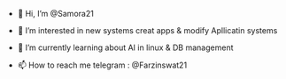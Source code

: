 - 👋 Hi, I’m @Samora21
- 👀 I’m interested in new systems creat apps & modify Apllicatin systems 
- 🌱 I’m currently learning about AI in linux & DB management 

- 📫 How to reach me telegram : @Farzinswat21 

<!---
Samora21/Samora21 is a ✨ special ✨ repository because its `README.md` (this file) appears on your GitHub profile.
You can click the Preview link to take a look at your changes.
--->
